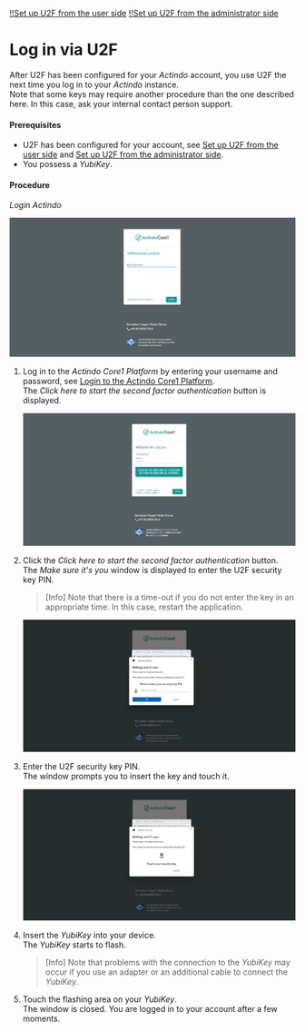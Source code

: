 [!!Set up U2F from the user side](../../MFA/Integration/01_UserSetupActindo.md)
[!!Set up U2F from the administrator side](../../MFA/Integration/02_AdminSetupActindo.md)

# Log in via U2F

After U2F has been configured for your *Actindo* account, you use U2F the next time you log in to your *Actindo* instance.   
Note that some keys may require another procedure than the one described here. In this case, ask your internal contact person support.

#### Prerequisites

- U2F has been configured for your account, see [Set up U2F from the user side](../UsingCore1/01a_UserSetupActindo.md) and [Set up U2F from the administrator side](../AdministratingCore1/03_AdminSetupActindo.md).
- You possess a *YubiKey*.

#### Procedure

*Login Actindo*

![Login username](../../Assets/Screenshots/Core1Platform/UsingCore1/LoginUserName.png "[Login username]")


1. Log in to the *Actindo Core1 Platform* by entering your username and password, see [Login to the Actindo Core1 Platform](./01_Login.md#login-to-the-actindo-core1-platform).   
    The *Click here to start the second factor authentication* button is displayed.  

    ![Login U2F](../../Assets/Screenshots/Core1Platform/UsingCore1/LoginU2F.png "[Login U2F]")  

2. Click the *Click here to start the second factor authentication* button.    
    The *Make sure it's you* window is displayed to enter the U2F security key PIN. 
    
    > [Info] Note that there is a time-out if you do not enter the key in an appropriate time. In this case, restart the application.

    ![Enter security key PIN](../../Assets/Screenshots/Core1Platform/UsingCore1/LoginSecurityKeyPIN.png "[Enter security key PIN]")

3. Enter the U2F security key PIN.  
    The window prompts you to insert the key and touch it.

    ![Touch key](../../Assets/Screenshots/Core1Platform/UsingCore1/LoginTouchSecurityKey.png "[Touch key]")

4. Insert the *YubiKey* into your device.   
    The *YubiKey* starts to flash.

    > [Info] Note that problems with the connection to the *YubiKey* may occur if you use an adapter or an additional cable to connect the *YubiKey*.

5. Touch the flashing area on your *YubiKey*.   
    The window is closed. You are logged in to your account after a few moments.  
